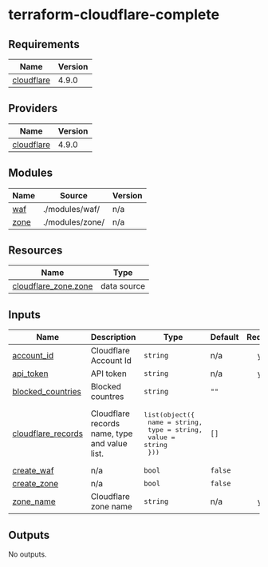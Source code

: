# terraform-cloudflare-complete
<!-- BEGINNING OF PRE-COMMIT-TERRAFORM DOCS HOOK -->
## Requirements

| Name | Version |
|------|---------|
| <a name="requirement_cloudflare"></a> [cloudflare](#requirement\_cloudflare) | 4.9.0 |

## Providers

| Name | Version |
|------|---------|
| <a name="provider_cloudflare"></a> [cloudflare](#provider\_cloudflare) | 4.9.0 |

## Modules

| Name | Source | Version |
|------|--------|---------|
| <a name="module_waf"></a> [waf](#module\_waf) | ./modules/waf/ | n/a |
| <a name="module_zone"></a> [zone](#module\_zone) | ./modules/zone/ | n/a |

## Resources

| Name | Type |
|------|------|
| [cloudflare_zone.zone](https://registry.terraform.io/providers/cloudflare/cloudflare/4.9.0/docs/data-sources/zone) | data source |

## Inputs

| Name | Description | Type | Default | Required |
|------|-------------|------|---------|:--------:|
| <a name="input_account_id"></a> [account\_id](#input\_account\_id) | Cloudflare Account Id | `string` | n/a | yes |
| <a name="input_api_token"></a> [api\_token](#input\_api\_token) | API token | `string` | n/a | yes |
| <a name="input_blocked_countries"></a> [blocked\_countries](#input\_blocked\_countries) | Blocked countres | `string` | `""` | no |
| <a name="input_cloudflare_records"></a> [cloudflare\_records](#input\_cloudflare\_records) | Cloudflare records name, type and value list. | <pre>list(object({<br>    name  = string,<br>    type  = string,<br>    value = string<br>  }))</pre> | `[]` | no |
| <a name="input_create_waf"></a> [create\_waf](#input\_create\_waf) | n/a | `bool` | `false` | no |
| <a name="input_create_zone"></a> [create\_zone](#input\_create\_zone) | n/a | `bool` | `false` | no |
| <a name="input_zone_name"></a> [zone\_name](#input\_zone\_name) | Cloudflare zone name | `string` | n/a | yes |

## Outputs

No outputs.
<!-- END OF PRE-COMMIT-TERRAFORM DOCS HOOK -->
